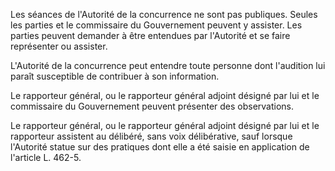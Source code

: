 Les séances de l'Autorité de la concurrence ne sont pas publiques. Seules les parties et le commissaire du Gouvernement peuvent y assister. Les parties peuvent demander à être entendues par l'Autorité et se faire représenter ou assister.


L'Autorité de la concurrence peut entendre toute personne dont l'audition lui paraît susceptible de contribuer à son information. 


Le rapporteur général, ou le rapporteur général adjoint désigné par lui et le commissaire du Gouvernement peuvent présenter des observations. 


Le rapporteur général, ou le rapporteur général adjoint désigné par lui et le rapporteur assistent au délibéré, sans voix délibérative, sauf lorsque l'Autorité statue sur des pratiques dont elle a été saisie en application de l'article L. 462-5.

